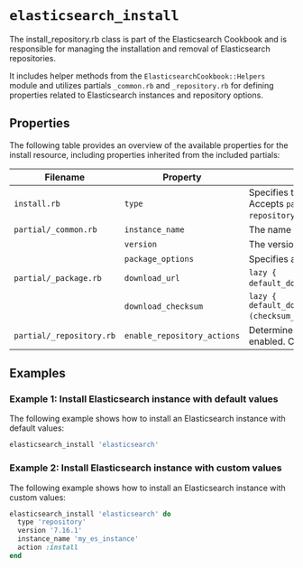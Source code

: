 # `elasticsearch_install`

The install_repository.rb class is part of the Elasticsearch Cookbook and is responsible for managing the installation and removal of Elasticsearch repositories.

It includes helper methods from the `ElasticsearchCookbook::Helpers` module and utilizes partials `_common.rb` and `_repository.rb` for defining properties related to Elasticsearch instances and repository options.

## Properties

The following table provides an overview of the available properties for the install resource, including properties inherited from the included partials:

| Filename                 | Property                    | Description                                                                                                                |
|--------------------------|-----------------------------|----------------------------------------------------------------------------------------------------------------------------|
| `install.rb`             | `type`                      | Specifies the installation type for Elasticsearch. Accepts `package`, `tarball`, or `repository`. Default is `repository`. |
| `partial/_common.rb`     | `instance_name`             | The name of the Elasticsearch instance.                                                                                    |
|                          | `version`                   | The version of Elasticsearch to be installed.                                                                              |
|                          | `package_options`           | Specifies additional package options.                                                                                      |
| `partial/_package.rb`    | `download_url`              | `lazy { default_download_url(new_resource.version)` }                                                                      |
|                          | `download_checksum`         | `lazy { default_download_checksum[new_resource.version](checksum_platform)` }                                              |
| `partial/_repository.rb` | `enable_repository_actions` | Determines whether repository actions are enabled. Can be `true` or `false`. Default is `true`.                            |

## Examples

### Example 1: Install Elasticsearch instance with default values

The following example shows how to install an Elasticsearch instance with default values:

```ruby
elasticsearch_install 'elasticsearch'
```

### Example 2: Install Elasticsearch instance with custom values

The following example shows how to install an Elasticsearch instance with custom values:

```ruby
elasticsearch_install 'elasticsearch' do
  type 'repository'
  version '7.16.1'
  instance_name 'my_es_instance'
  action :install
end
